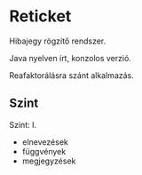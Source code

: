 # Reticket

Hibajegy rögzítő rendszer.

Java nyelven írt, konzolos verzió.

Reafaktorálásra szánt alkalmazás.

## Szint

Szint: I.

* elnevezések
* függvények
* megjegyzések
